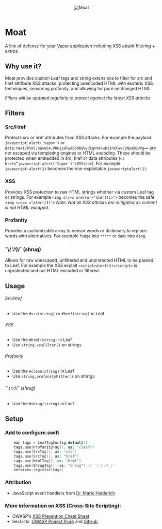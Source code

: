 <p align="center">
    <img src="https://user-images.githubusercontent.com/11927600/40880628-80b4a674-6682-11e8-994b-4bdcf01a257c.jpg" alt="Moat">
    <br>
    <br>

# Moat
A line of defense for your [Vapor](https://vapor.codes/) application including XSS attack filtering *\+ extras*. 

## Why use it?
Moat provides custom Leaf tags and string extensions to filter for src and href attribute XSS attacks, protecting unencoded HTML with esoteric XSS techniques, censoring profanity, and allowing for pure unchanged HTML.

*Filters will be updated regularly to protect against the latest XSS attacks* 

## Filters
### Src/Href
Protects src or href attributes from XSS attacks. For example the payload `javascript:alert('Vapor')` or `data:text/html;base64,PHNjcmlwdD5hbGVydCgnVmFwb3InKTwvc2NyaXB0Pg==` are not escaped via templating engines or HTML encoding. These should be protected when embedded in src, href or data attributes (`<a href=“javascript:alert('Vapor')”>XSS</a>`). For example `javascript:alert(1)` becomes the non-exploitable `javascriptalert(1)`. 

### XSS
Provides XSS protection to raw HTML strings whether via custom Leaf tag or strings. For example `<img src=x onerror="alert(1)">` becomes the safe `<img src=x ="alert(1)">`  *Note: Not all XSS attacks are mitigated as content is not HTML escaped.*

### Profanity
Provides a customizable array to censor words or dictionary to replace words with alternatives. For example `fudge` into `*****` or `damn` into `dang`.  

### ¯\\_(ツ)_/¯ (shrug)
Allows for raw unescaped, unfiltered and unprotected HTML to be passed to Leaf. For example the XSS exploit `<script>alert(1)</script>` is unprotected and not HTML encoded or filtered.   

## Usage
###### Src/Href
- Use the `#src(string)` or  `#href(string)` in Leaf  

###### XSS
- Use the `#html(string)` in Leaf  
-  Use `string.xssFilter()` on strings

###### Profanity  
- Use the `#clean(string)` in Leaf  
- Use `string.profanityFilter()` on strings

###### ¯\\_(ツ)_/¯ (shrug)
- Use the `#shrug(string)` in Leaf 

## Setup
### Add to configure.swift
``` swift
    var tags = LeafTagConfig.default()
    tags.use(ProfanityTag(), as: "clean")
    tags.use(SrcTag(), as: "src")
    tags.use(SrcTag(), as: "href")
    tags.use(HtmlTag(), as: "html")
    tags.use(ShrugTag(), as: "shrug") // ¯\_(ツ)_/¯
    services.register(tags)
```


### Attribution
- JavaScript event handlers from [Dr. Mario Heiderich](https://twitter.com/0x6D6172696F)

### More information on XSS (Cross-Site Scripting):  
- OWASP's [XSS Prevention Cheat Sheet](https://www.owasp.org/index.php/XSS_(Cross_Site_Scripting)_Prevention_Cheat_Sheet) 
- SecLists:  [OWASP Project Page](https://www.owasp.org/index.php/Projects/OWASP_SecLists_Project) and [GitHub](https://github.com/danielmiessler/SecLists) 
